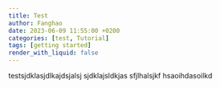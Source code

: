 ```yaml
---
title: Test
author: Fanghao
date: 2023-06-09 11:55:00 +0200
categories: [test, Tutorial]
tags: [getting started]
render_with_liquid: false
---
```


testsjdklasjdlkajdsjalsj
sjdklajsldkjas
sfjlhalsjkf
hsaoihdasoilkd


